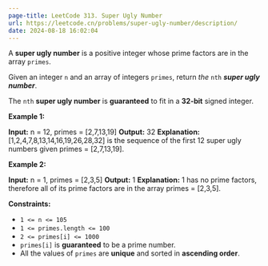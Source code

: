 ```yaml
---
page-title: LeetCode 313. Super Ugly Number
url: https://leetcode.cn/problems/super-ugly-number/description/
date: 2024-08-18 16:02:04
---
```

A **super ugly number** is a positive integer whose prime factors are in the array `primes`.

Given an integer `n` and an array of integers `primes`, return *the* `nth` ***super ugly number***.

The `nth` **super ugly number** is **guaranteed** to fit in a **32-bit** signed integer.

**Example 1:**

**Input:** n = 12, primes = \[2,7,13,19\]
**Output:** 32
**Explanation:** \[1,2,4,7,8,13,14,16,19,26,28,32\] is the sequence of the first 12 super ugly numbers given primes = \[2,7,13,19\].

**Example 2:**

**Input:** n = 1, primes = \[2,3,5\]
**Output:** 1
**Explanation:** 1 has no prime factors, therefore all of its prime factors are in the array primes = \[2,3,5\].

**Constraints:**

-   `1 <= n <= 105`
-   `1 <= primes.length <= 100`
-   `2 <= primes[i] <= 1000`
-   `primes[i]` is **guaranteed** to be a prime number.
-   All the values of `primes` are **unique** and sorted in **ascending order**.